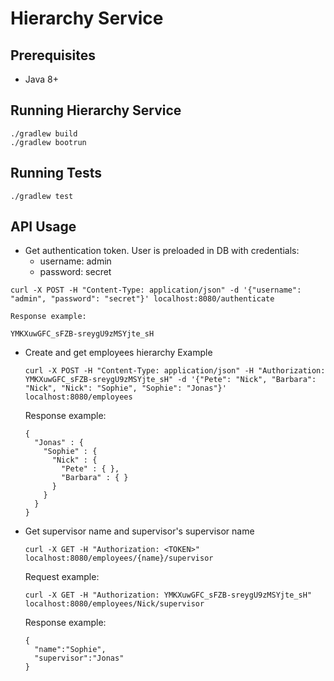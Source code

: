 # Hierarchy Service

## Prerequisites

- Java 8+

## Running Hierarchy Service

```shell script
./gradlew build
./gradlew bootrun
```

## Running Tests

```shell script
./gradlew test
```

## API Usage

- Get authentication token. User is preloaded in DB with credentials: 
    - username: admin
    - password: secret

`curl -X POST -H "Content-Type: application/json" -d '{"username": "admin", "password": "secret"}' localhost:8080/authenticate`
    
    Response example:
    
```shell script
YMKXuwGFC_sFZB-sreygU9zMSYjte_sH
```

- Create and get employees hierarchy Example

    `curl -X POST -H "Content-Type: application/json" -H "Authorization: YMKXuwGFC_sFZB-sreygU9zMSYjte_sH" -d '{"Pete": "Nick", "Barbara": "Nick", "Nick": "Sophie", "Sophie": "Jonas"}' localhost:8080/employees`
    
    Response example:
    
    ```shell script
    {
      "Jonas" : {
        "Sophie" : {
          "Nick" : {
            "Pete" : { },
            "Barbara" : { }
          }
        }
      }
    }
    ```

- Get supervisor name and supervisor's supervisor name

    `curl -X GET -H "Authorization: <TOKEN>" localhost:8080/employees/{name}/supervisor`

    Request example:
    
    `curl -X GET -H "Authorization: YMKXuwGFC_sFZB-sreygU9zMSYjte_sH" localhost:8080/employees/Nick/supervisor`
    
    Response example:
    
    ```shell script
    {
      "name":"Sophie",
      "supervisor":"Jonas"
    }
    ```
